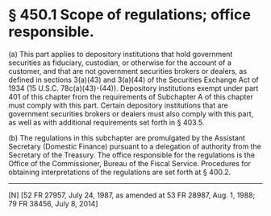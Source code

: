 # § 450.1   Scope of regulations; office responsible.

(a) This part applies to depository institutions that hold government securities as fiduciary, custodian, or otherwise for the account of a customer, and that are not government securities brokers or dealers, as defined in sections 3(a)(43) and 3(a)(44) of the Securities Exchange Act of 1934 (15 U.S.C. 78c(a)(43)-(44)). Depository institutions exempt under part 401 of this chapter from the requirements of Subchapter A of this chapter must comply with this part. Certain depository institutions that are government securities brokers or dealers must also comply with this part, as well as with additional requirements set forth in § 403.5. 


(b) The regulations in this subchapter are promulgated by the Assistant Secretary (Domestic Finance) pursuant to a delegation of authority from the Secretary of the Treasury. The office responsible for the regulations is the Office of the Commissioner, Bureau of the Fiscal Service. Procedures for obtaining interpretations of the regulations are set forth at § 400.2.



---

[N] [52 FR 27957, July 24, 1987, as amended at 53 FR 28987, Aug. 1, 1988; 79 FR 38456, July 8, 2014]




